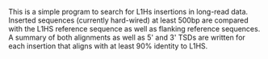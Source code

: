 This is a simple program to search for L1Hs insertions in long-read data. Inserted sequences (currently hard-wired)
at least 500bp are compared with the L1HS reference sequence as well as flanking reference sequences.
A summary of both alignments as well as 5' and 3' TSDs are written for each insertion that aligns with at least
90% identity to L1HS.
